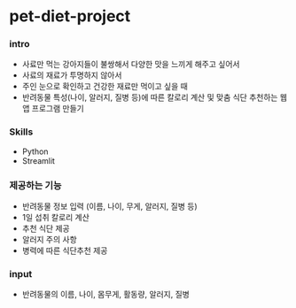 # pet-diet-project

### intro
- 사료만 먹는 강아지들이 불쌍해서 다양한 맛을 느끼게 해주고 싶어서 
- 사료의 재료가 투명하지 않아서 
- 주인 눈으로 확인하고 건강한 재료만 먹이고 싶을 때
- 반려동물 특성(나이, 알러지, 질병 등)에 따른 칼로리 계산 및 맞춤 식단 추천하는 웹앱 프로그램 만들기

### Skills 
- Python
- Streamlit

### 제공하는 기능 
- 반려동물 정보 입력 (이름, 나이, 무게, 알러지, 질병 등)
- 1일 섭취 칼로리 계산
- 추천 식단 제공
- 알러지 주의 사항
- 병력에 따른 식단추천 제공


### input
- 반려동물의 이름, 나이, 몸무게, 활동량, 알러지, 질병


